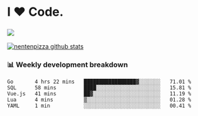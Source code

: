 # I ❤️ Code.

### ![](http://img.shields.io/badge/Go-language-blue?style=for-the-badge&logo=appveyor)
[![nentenpizza github stats](https://github-readme-stats.vercel.app/api?username=nentenpizza&count_private=true)](https://github.com/anuraghazra/github-readme-stats)

### 📊 Weekly development breakdown

<!--START_SECTION:waka-->
```text
Go       4 hrs 22 mins   █████████████████▓░░░░░░░   71.01 % 
SQL      58 mins         ████░░░░░░░░░░░░░░░░░░░░░   15.81 % 
Vue.js   41 mins         ██▓░░░░░░░░░░░░░░░░░░░░░░   11.19 % 
Lua      4 mins          ▒░░░░░░░░░░░░░░░░░░░░░░░░   01.28 % 
YAML     1 min           ░░░░░░░░░░░░░░░░░░░░░░░░░   00.41 % 
```
<!--END_SECTION:waka-->

